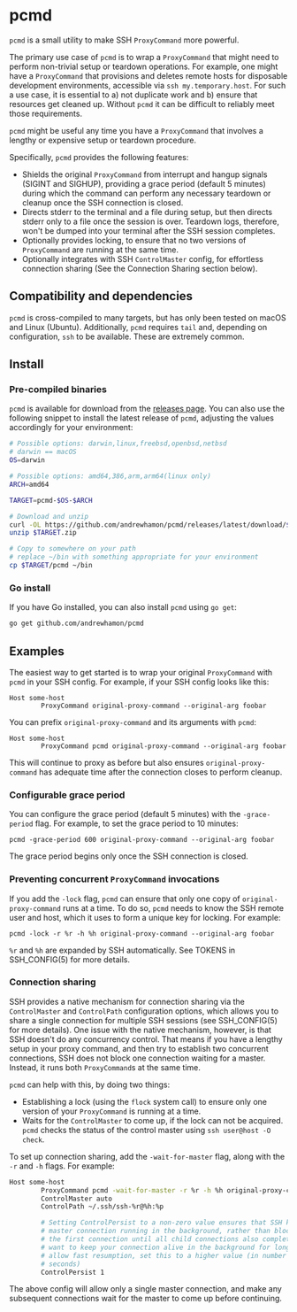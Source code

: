 # pcmd
`pcmd` is a small utility to make SSH `ProxyCommand` more powerful.

The primary use case of `pcmd` is to wrap a `ProxyCommand` that might need to
perform non-trivial setup or teardown operations. For example, one might have a
`ProxyCommand` that provisions and deletes remote hosts for disposable
development environments, accessible via `ssh my.temporary.host`. For such a use
case, it is essential to a) not duplicate work and b) ensure that resources get
cleaned up. Without `pcmd` it can be difficult to reliably meet those
requirements.

`pcmd` might be useful any time you have a `ProxyCommand` that involves a
lengthy or expensive setup or teardown procedure.

Specifically, `pcmd` provides the following features:

- Shields the original `ProxyCommand` from interrupt and hangup signals (SIGINT
  and SIGHUP), providing a grace period (default 5 minutes) during which the
  command can perform any necessary teardown or cleanup once the SSH connection
  is closed.
- Directs stderr to the terminal and a file during setup, but then directs
  stderr only to a file once the session is over. Teardown logs, therefore,
  won't be dumped into your terminal after the SSH session completes.
- Optionally provides locking, to ensure that no two versions of `ProxyCommand`
  are running at the same time.
- Optionally integrates with SSH `ControlMaster` config, for effortless
  connection sharing (See the Connection Sharing section below).

## Compatibility and dependencies
`pcmd` is cross-compiled to many targets, but has only been tested on macOS and
Linux (Ubuntu). Additionally, `pcmd` requires `tail` and, depending
on configuration, `ssh` to be available. These are extremely common.

## Install

### Pre-compiled binaries
`pcmd` is available for download from the [releases
page](https://github.com/andrewhamon/pcmd/releases/latest). You can also use the
following snippet to install the latest release of `pcmd`, adjusting the values
accordingly for your environment:

```sh
# Possible options: darwin,linux,freebsd,openbsd,netbsd
# darwin == macOS
OS=darwin

# Possible options: amd64,386,arm,arm64(linux only)
ARCH=amd64

TARGET=pcmd-$OS-$ARCH

# Download and unzip
curl -OL https://github.com/andrewhamon/pcmd/releases/latest/download/$TARGET.zip
unzip $TARGET.zip

# Copy to somewhere on your path
# replace ~/bin with something appropriate for your environment
cp $TARGET/pcmd ~/bin
```

### Go install
If you have Go installed, you can also install `pcmd` using `go get`:

```sh
go get github.com/andrewhamon/pcmd
```

## Examples
The easiest way to get started is to wrap your original `ProxyCommand` with
`pcmd` in your SSH config. For example, if your SSH config looks like this:

```
Host some-host
        ProxyCommand original-proxy-command --original-arg foobar
```

You can prefix `original-proxy-command` and its arguments with `pcmd`:

```
Host some-host
        ProxyCommand pcmd original-proxy-command --original-arg foobar
```

This will continue to proxy as before but also ensures `original-proxy-command`
has adequate time after the connection closes to perform cleanup.

### Configurable grace period
You can configure the grace period (default 5 minutes) with the `-grace-period`
flag. For example, to set the grace period to 10 minutes:

```
pcmd -grace-period 600 original-proxy-command --original-arg foobar
```

The grace period begins only once the SSH connection is closed.

### Preventing concurrent `ProxyCommand` invocations
If you add the `-lock` flag, `pcmd` can ensure that only one copy of
`original-proxy-command` runs at a time. To do so, `pcmd` needs to know the SSH
remote user and host, which it uses to form a unique key for locking. For
example:

```
pcmd -lock -r %r -h %h original-proxy-command --original-arg foobar
```

`%r` and `%h` are expanded by SSH automatically. See TOKENS in SSH_CONFIG(5) for
more details.

### Connection sharing
SSH provides a native mechanism for connection sharing via the `ControlMaster`
and `ControlPath` configuration options, which allows you to share a single
connection for multiple SSH sessions (see SSH_CONFIG(5) for more details). One
issue with the native mechanism, however, is that SSH doesn't do any concurrency
control. That means if you have a lengthy setup in your proxy command, and then
try to establish two concurrent connections, SSH does not block one connection
waiting for a master. Instead, it runs both `ProxyCommand`s at the same time.

`pcmd` can help with this, by doing two things:

- Establishing a lock (using the `flock` system call) to ensure only one version
  of your `ProxyCommand` is running at a time.
- Waits for the `ControlMaster` to come up, if the lock can not be acquired.
  `pcmd` checks the status of the control master using `ssh user@host -O check`.

To set up connection sharing, add the `-wait-for-master` flag, along with the
`-r` and `-h` flags. For example:

```sh
Host some-host
        ProxyCommand pcmd -wait-for-master -r %r -h %h original-proxy-command --original-arg foobar
        ControlMaster auto
        ControlPath ~/.ssh/ssh-%r@%h:%p

        # Setting ControlPersist to a non-zero value ensures that SSH keeps the
        # master connection running in the background, rather than blocking
        # the first connection until all child connections also complete. If you
        # want to keep your connection alive in the background for longer, to
        # allow fast resumption, set this to a higher value (in number of
        # seconds)
        ControlPersist 1
```

The above config will allow only a single master connection, and make any
subsequent connections wait for the master to come up before continuing.